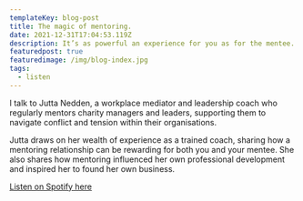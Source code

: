 ```yaml
---
templateKey: blog-post
title: The magic of mentoring.
date: 2021-12-31T17:04:53.119Z
description: It’s as powerful an experience for you as for the mentee.
featuredpost: true
featuredimage: /img/blog-index.jpg
tags:
  - listen
---
```

I talk to Jutta Nedden, a workplace mediator and leadership coach who regularly mentors charity managers and leaders, supporting them to navigate conflict and tension within their organisations. 

Jutta draws on her wealth of experience as a trained coach, sharing how a mentoring relationship can be rewarding for both you and your mentee. She also shares how mentoring influenced her own professional development and inspired her to found her own business.

[Listen on Spotify here](https://open.spotify.com/show/5hRGFNQkXLAm6oHyU6yIL4?si=2235fcfb65824b86)